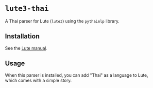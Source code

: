 # `lute3-thai`

A Thai parser for Lute (`lute3`) using the `pythainlp` library.

## Installation

See the [Lute manual](https://luteorg.github.io/lute-manual/install/plugins.html).

## Usage

When this parser is installed, you can add "Thai" as a
language to Lute, which comes with a simple story.
